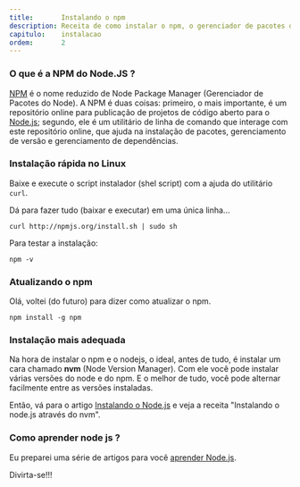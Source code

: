 ```yaml
---
title:       Instalando o npm
description: Receita de como instalar o npm, o gerenciador de pacotes do Node.js.
capitulo:    instalacao
ordem:       2
---
```


### O que é a NPM do Node.JS ?

[NPM](http://nodebr.com/o-que-e-a-npm-do-nodejs/) é o nome reduzido de Node Package Manager (Gerenciador
de Pacotes do Node). A NPM é duas coisas: primeiro, o mais importante, é um repositório online para publicação de projetos
de código aberto para o [Node.js](/javascript/nodejs/); segundo, ele é um utilitário de linha de comando que interage
com este repositório online, que ajuda na instalação de pacotes, gerenciamento de versão e gerenciamento de dependências.


### Instalação rápida no Linux

Baixe e execute o script instalador (shel script) com a ajuda do utilitário `curl`.

Dá para fazer tudo (baixar e executar) em uma única linha...

    curl http://npmjs.org/install.sh | sudo sh


Para testar a instalação:

    npm -v


### Atualizando o npm

Olá, voltei (do futuro) para dizer como atualizar o npm.

    npm install -g npm


### Instalação mais adequada

Na hora de instalar o npm e o nodejs, o ideal, antes de tudo, é instalar um cara chamado __nvm__ (Node Version Manager).
Com ele você pode instalar várias versões do node e do npm. E o melhor de tudo, você pode alternar facilmente entre as
versões instaladas.

Então, vá para o artigo [Instalando o Node.js](/linux/instalando-nodejs/) e veja  a receita "Instalando o node.js através do nvm".


### Como aprender node js ?

Eu preparei uma série de artigos para você [aprender Node.js](/javascript/nodejs/).

Divirta-se!!!
